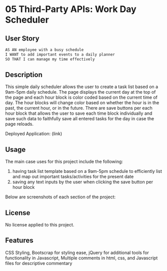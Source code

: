 # 05 Third-Party APIs: Work Day Scheduler

## User Story

```md
AS AN employee with a busy schedule
I WANT to add important events to a daily planner
SO THAT I can manage my time effectively
```

## Description

This simple daily scheduler allows the user to create a task list based on a 9am-5pm daily schedule. The page displays the current day at the top of the page and each hour block is color coded based on the current time of day. The hour blocks will change color based on whether the hour is in the past, the current hour, or in the future. There are save buttons per each hour block that allows the user to save each time block individually and save such data to faithfully save all entered tasks for the day in case the page reloads. 

Deployed Application: (link)

## Usage

The main case uses for this project include the following:
1) having task list template based on a 9am-5pm schedule to efficiently list and map out important tasks/activities for the present date
2) saving any text inputs by the user when clicking the save button per hour block

Below are screenshots of each section of the project:

## License

No license applied to this project. 

## Features

CSS Styling,
Bootscrap for styling ease,
jQuery for additional tools for functionality in Javascript,
Multiple comments in html, css, and Javascript files for descriptive commentary
